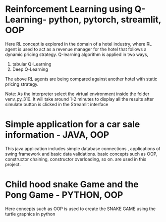 # Reinforcement Learning using Q-Learning- python, pytorch, streamlit, OOP
Here RL concept is explored in the domain of a hotel industry, where RL agent is used to act as a revenue manager for the hotel that follows a dynamic pricing strategy.
Q-learning algorithm is applied in two ways,
1. tabular Q-Learning
2. Deep Q-Learning

The above RL agents are being compared against another hotel with static pricing strategy.

Note: As the interpreter select the virtual environment inside the folder venv_py_310. It will take around 1-2 minutes to display all the results after simulate button is clicked in the Streamlit interface

# Simple application for a car sale information - JAVA, OOP

This java application includes simple database connections , applications of swing framework and basic data validations. basic concepts such as OOP, constructor chaining, constructor overloading, so on. are used in this project.

# Child hood snake Game and the Pong Game - PYTHON, OOP
Here concepts such as OOP is used to create the SNAKE GAME using the turtle graphics in python
